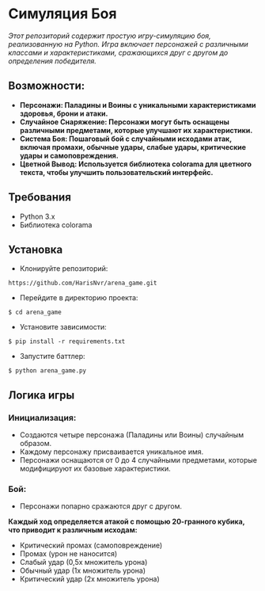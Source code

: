 # Симуляция Боя

_Этот репозиторий содержит простую игру-симуляцию боя, реализованную на Python. Игра включает персонажей с различными классами и характеристиками, сражающихся друг с другом до определения победителя._

## Возможности:
- **Персонажи: Паладины и Воины с уникальными характеристиками здоровья, брони и атаки.**
- **Случайное Снаряжение: Персонажи могут быть оснащены различными предметами, которые улучшают их характеристики.**
- **Система Боя: Пошаговый бой с случайными исходами атак, включая промахи, обычные удары, слабые удары, критические удары и самоповреждения.**
- **Цветной Вывод: Используется библиотека colorama для цветного текста, чтобы улучшить пользовательский интерфейс.**
## Требования
- Python 3.x
- Библиотека colorama

## Установка

- Клонируйте репозиторий:
```
https://github.com/HarisNvr/arena_game.git
```
- Перейдите в директорию проекта:
```
$ cd arena_game
```
- Установите зависимости:
```
$ pip install -r requirements.txt
```
- Запустите баттлер:
```
$ python arena_game.py
```

## Логика игры

### Инициализация:

- Создаются четыре персонажа (Паладины или Воины) случайным образом.
- Каждому персонажу присваивается уникальное имя.
- Персонажи оснащаются от 0 до 4 случайными предметами, которые модифицируют их базовые характеристики.
### Бой:

- Персонажи попарно сражаются друг с другом.

**Каждый ход определяется атакой с помощью 20-гранного кубика, что приводит к различным исходам:**

- Критический промах (самоповреждение)
- Промах (урон не наносится)
- Слабый удар (0,5х множитель урона)
- Обычный удар (1х множитель урона)
- Критический удар (2х множитель урона)